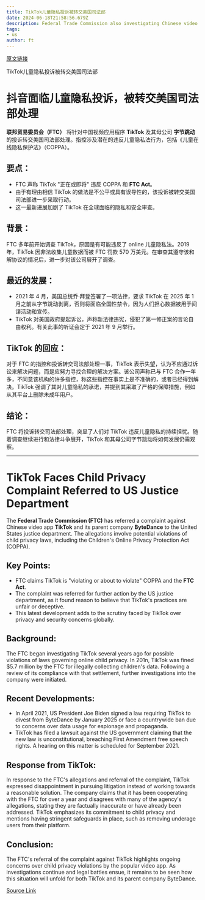 ```yaml
---
title: TikTok儿童隐私投诉被转交美国司法部
date: 2024-06-18T21:58:56.679Z
description: Federal Trade Commission also investigating Chinese video app over potential breaches of act outlawing ‘unfair practices’
tags: 
- us
author: ft
---
```


[原文链接](https://ft.com/content/6b2cacc6-eda1-4957-a9ad-efa6e2c057ad)

TikTok儿童隐私投诉被转交美国司法部

# 抖音面临儿童隐私投诉，被转交美国司法部处理

**联邦贸易委员会（FTC）** 将针对中国视频应用程序 **TikTok** 及其母公司 **字节跳动** 的投诉转交美国司法部处理。指控涉及潜在的违反儿童隐私法行为，包括《儿童在线隐私保护法》（COPPA）。

## 要点：
- FTC 声称 TikTok "正在或即将" 违反 COPPA 和 **FTC Act**。
- 由于有理由相信 TikTok 的做法是不公平或具有误导性的，该投诉被转交美国司法部进一步采取行动。
- 这一最新进展加剧了 TikTok 在全球面临的隐私和安全审查。

## 背景：
FTC 多年前开始调查 TikTok，原因是有可能违反了 online 儿童隐私法。2019 年，TikTok 因非法收集儿童数据而被 FTC 罚款 570 万美元。在审查其遵守该和解协议的情况后，进一步对该公司展开了调查。

## 最近的发展：
- 2021 年 4 月，美国总统乔·拜登签署了一项法律，要求 TikTok 在 2025 年 1 月之前从字节跳动剥离，否则将面临全国性禁令，因为人们担心数据被用于间谍活动和宣传。
- TikTok 对美国政府提起诉讼，声称新法律违宪，侵犯了第一修正案的言论自由权利。有关此事的听证会定于 2021 年 9 月举行。

## TikTok 的回应：
对于 FTC 的指控和投诉转交司法部处理一事，TikTok 表示失望，认为不应通过诉讼来解决问题，而是应努力寻找合理的解决方案。该公司声称已与 FTC 合作一年多，不同意该机构的许多指控，称这些指控在事实上是不准确的，或者已经得到解决。TikTok 强调了其对儿童隐私的承诺，并提到其采取了严格的保障措施，例如从其平台上删除未成年用户。

## 结论：
FTC 将投诉转交司法部处理，突显了人们对 TikTok 违反儿童隐私的持续担忧。随着调查继续进行和法律斗争展开，TikTok 和其母公司字节跳动将如何发展仍需观察。

---

 # TikTok Faces Child Privacy Complaint Referred to US Justice Department

The **Federal Trade Commission (FTC)** has referred a complaint against Chinese video app **TikTok** and its parent company **ByteDance** to the United States justice department. The allegations involve potential violations of child privacy laws, including the Children's Online Privacy Protection Act (COPPA).

## Key Points:
- FTC claims TikTok is "violating or about to violate" COPPA and the **FTC Act**.
- The complaint was referred for further action by the US justice department, as it found reason to believe that TikTok's practices are unfair or deceptive.
- This latest development adds to the scrutiny faced by TikTok over privacy and security concerns globally.

## Background:
The FTC began investigating TikTok several years ago for possible violations of laws governing online child privacy. In 201n, TikTok was fined $5.7 million by the FTC for illegally collecting children's data. Following a review of its compliance with that settlement, further investigations into the company were initiated.

## Recent Developments:
- In April 2021, US President Joe Biden signed a law requiring TikTok to divest from ByteDance by January 2025 or face a countrywide ban due to concerns over data usage for espionage and propaganda.
- TikTok has filed a lawsuit against the US government claiming that the new law is unconstitutional, breaching First Amendment free speech rights. A hearing on this matter is scheduled for September 2021.

## Response from TikTok:
In response to the FTC's allegations and referral of the complaint, TikTok expressed disappointment in pursuing litigation instead of working towards a reasonable solution. The company claims that it has been cooperating with the FTC for over a year and disagrees with many of the agency's allegations, stating they are factually inaccurate or have already been addressed. TikTok emphasizes its commitment to child privacy and mentions having stringent safeguards in place, such as removing underage users from their platform.

## Conclusion:
The FTC's referral of the complaint against TikTok highlights ongoing concerns over child privacy violations by the popular video app. As investigations continue and legal battles ensue, it remains to be seen how this situation will unfold for both TikTok and its parent company ByteDance.

[Source Link](https://ft.com/content/6b2cacc6-eda1-4957-a9ad-efa6e2c057ad)

